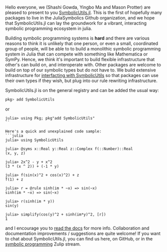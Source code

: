 
Hello everyone, we (Shashi Gowda, Yingbo Ma and Mason Protter) are
pleased to present to you
[SymbolicUtils.jl](https://github.com/JuliaSymbolics/SymbolicUtils.jl). This
is the first of hopefully many packages to live in the JuliaSymbolics
Github organization, and we hope that SymbolicUtils.jl can lay the
groundwork for a vibrant, interacting symbolic programming ecosystem
in julia.


Building symbolic programming systems is **hard** and there are
various reasons to think it is unlikely that one person, or even a
small, coordinated group of people, will be able to to build a
monolithic symbolic programming system in Julia that can compete with
something like Mathematica or SymPy. Hence, we think it's important to
build flexible infrastructure that other's can build on, and
interoperate with. Other packages are welcome to build on top of our
symbolic types but do not have to. We build extensive infrastructure
for [interfacting with
SymbolicUtils](https://juliasymbolics.github.io/SymbolicUtils.jl/interface/)
so that packages can use their own types if they wish, but plug into
our rule rewriting infrastructure.

SymbolicUtils.jl is on the general registry and can be added the usual way:
```julia
pkg> add SymbolicUtils
```
or
```
julia> using Pkg; pkg"add SymbolicUtils"
``

Here's a quick and unexplained code sample:
```julia
julia> using SymbolicUtils

julia> @syms x::Real y::Real z::Complex f(::Number)::Real
(x, y, z)

julia> 2x^2 - y + x^2
(3 * (x ^ 2)) + (-1 * y)

julia> f(sin(x)^2 + cos(x)^2) + z
f(1) + z

julia> r = @rule sinh(im * ~x) => sin(~x)
sinh(im * ~x) => sin(~x)

julia> r(sinh(im * y))
sin(y)

julia> simplify(cos(y)^2 + sinh(im*y)^2, [r])
1
```

and I encourage you to [read the
docs](https://juliasymbolics.github.io/SymbolicUtils.jl/) for more
info. Collaboration and documentation improvements / suggestions are
quite welcome! If you want to chat about SymbolicUtils.jl, you can
find us here, on GitHub, or in the [symbolic
programming](https://julialang.zulipchat.com/#narrow/stream/236639-symbolic-programming)
Zulip stream.
